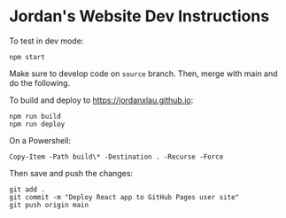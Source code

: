 # Jordan's Website Dev Instructions

To test in dev mode:
```
npm start
```

Make sure to develop code on  `source` branch. Then, merge with main and do the following.

To build and deploy to https://jordanxlau.github.io:
```
npm run build
npm run deploy
```

On a Powershell:
```
Copy-Item -Path build\* -Destination . -Recurse -Force
```

Then save and push the changes:
```
git add .
git commit -m "Deploy React app to GitHub Pages user site"
git push origin main
```